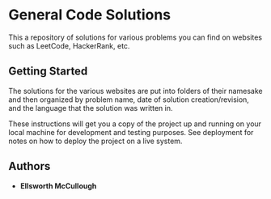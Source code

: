# General Code Solutions

This a repository of solutions for various problems you can find on websites such as LeetCode, HackerRank, etc.

## Getting Started

The solutions for the various websites are put into folders of their namesake and then organized by problem name, date of solution creation/revision, and the language that the solution was written in.

These instructions will get you a copy of the project up and running on your local machine for development and testing purposes. See deployment for notes on how to deploy the project on a live system.

## Authors

* **Ellsworth McCullough**
